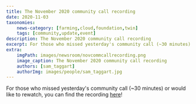```yaml
---
title: The November 2020 community call recording
date: 2020-11-03
taxonomies:
    news-category: [farming,cloud,foundation,twin]
    tags: [community,update,event]
description: The November 2020 community call recording
excerpt: For those who missed yesterday's community call (~30 minutes) or would like to rewatch, you can find the recording within!
extra:
    imgPath: images/newsroom/novcommcallrecording.png
    image_caption: The November 2020 community call recording
    authors: [sam_taggart]
    authorImg: images/people/sam_taggart.jpg
---
```


For those who missed yesterday's community call (~30 minutes) or would like to rewatch, you can find the recording [here](https://www.youtube.com/watch?v=KpU7wb2jmyg)!